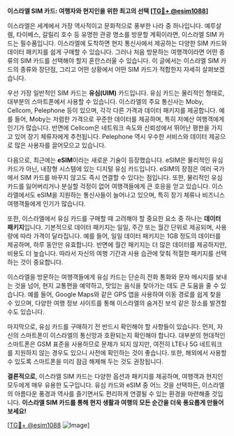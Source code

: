 **이스라엘 SIM 카드: 여행자와 현지인을 위한 최고의 선택 [[TG💪+ @esim1088](https://t.me/s/esim1088)]**

이스라엘은 세계에서 가장 역사적이고 문화적으로 풍부한 나라 중 하나입니다. 예루살렘, 타이베스, 갈릴리 호수 등 유명한 관광 명소를 방문할 계획이라면, 이스라엘 SIM 카드는 필수품입니다. 이스라엘에 도착하면 현지 통신사에서 제공하는 다양한 SIM 카드와 데이터 패키지를 쉽게 구매할 수 있습니다. 그러나 처음 방문하는 여행객이라면 어떤 종류의 SIM 카드를 선택해야 할지 혼란스러울 수 있습니다. 이 글에서는 이스라엘 SIM 카드의 종류와 장단점, 그리고 어떤 상황에서 어떤 SIM 카드가 적합한지 자세히 살펴보겠습니다.

우선 가장 일반적인 SIM 카드는 **유심(UIM)** 카드입니다. 유심 카드는 물리적인 형태로, 대부분의 스마트폰에서 사용할 수 있습니다. 이스라엘의 주요 통신사는 Moby, Cellcom, Pelephone 등이 있으며, 각각 다른 가격과 데이터 패키지를 제공합니다. 예를 들어, Moby는 저렴한 가격으로 꾸준한 데이터를 제공하며, 특히 저예산 여행객에게 인기가 많습니다. 반면에 Cellcom은 네트워크 속도와 신뢰성에서 뛰어난 평판을 가지고 있어 장기 체류자에게 추천됩니다. Pelephone 역시 우수한 서비스와 데이터 제공으로 많은 사용자를 끌어모으고 있습니다.

다음으로, 최근에는 **eSIM**이라는 새로운 기술이 등장했습니다. eSIM은 물리적인 유심 카드가 아닌, 내장형 시스템에 있는 디지털 유심 카드입니다. eSIM의 장점은 여러 국가에서 SIM 카드를 바꾸지 않고도 즉시 연결할 수 있다는 점입니다. 또한, 물리적인 유심 카드를 잃어버리거나 분실할 걱정이 없어 여행객들에게 큰 호응을 얻고 있습니다. 이스라엘에서도 eSIM을 지원하는 통신사들이 늘어나고 있으며, 특히 장기 체류나 비즈니스 여행객들에게 인기가 많습니다.

또한, 이스라엘에서 유심 카드를 구매할 때 고려해야 할 중요한 요소 중 하나는 **데이터 패키지**입니다. 기본적으로 데이터 패키지는 일일, 주간 또는 월간 단위로 제공되며, 사용량에 따라 가격이 달라집니다. 예를 들어, 일일 데이터 패키지는 1GB 정도의 데이터를 제공하며, 하루 동안만 유효합니다. 반면에 월간 패키지는 더 많은 데이터를 제공하지만, 비용도 더 높습니다. 따라서 자신의 여행 기간과 사용 습관에 맞춰 적절한 패키지를 선택하는 것이 중요합니다.

이스라엘을 방문하는 여행객들에게 유심 카드는 단순히 전화 통화와 문자 메시지를 보내는 것을 넘어, 현지 교통편을 예약하고, 맛있는 음식을 찾아가는 데도 큰 도움을 줄 수 있습니다. 예를 들어, Google Maps와 같은 GPS 앱을 사용하여 이동 경로를 쉽게 찾을 수 있으며, 다양한 여행 정보 사이트를 통해 이스라엘의 숨겨진 보석 같은 장소를 발견할 수도 있습니다.

마지막으로, 유심 카드를 구매하기 전 반드시 확인해야 할 사항들이 있습니다. 먼저, 자신의 스마트폰이 이스라엘의 통신망과 호환되는지 확인해야 합니다. 대부분의 현대적인 스마트폰은 GSM 표준을 사용하므로 문제가 되지 않지만, 여전히 LTE나 5G 네트워크를 지원하지 않는 경우도 있으니 사전에 확인하는 것이 좋습니다. 또한, 해외에서 사용할 수 있도록 스마트폰을 미리 잠금 해제해 두는 것도 권장됩니다.

**결론적으로**, 이스라엘 SIM 카드는 다양한 옵션과 패키지를 제공하며, 여행객과 현지인 모두에게 매우 유용한 도구입니다. 유심 카드와 eSIM 중 어느 것을 선택하든, 이스라엘의 아름다운 풍경과 역사를 즐기면서도 편리하게 연결될 수 있는 환경을 마련해줄 것입니다. **이스라엘 SIM 카드를 통해 현지 생활과 여행의 모든 순간을 더욱 풍요롭게 만들어보세요!**

[[TG💪+ @esim1088](https://t.me/s/esim1088) ![Image](https://i.postimg.cc/Y0z9fWf4/image.png)]